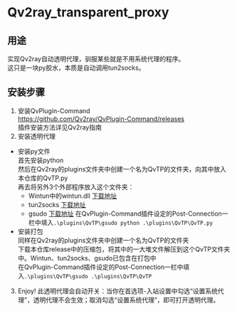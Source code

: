 # Qv2ray_transparent_proxy  
## 用途  
实现Qv2ray自动透明代理，驯服某些就是不用系统代理的程序。  
这只是一块py胶水，本质是自动调用tun2socks。  
## 安装步骤  
1. 安装QvPlugin-Command  
  https://github.com/Qv2ray/QvPlugin-Command/releases  
  插件安装方法详见Qv2ray指南  
2. 安装透明代理  
  - 安装py文件  
    首先安装python  
    然后在Qv2ray的plugins文件夹中创建一个名为QvTP的文件夹，向其中放入本仓库的QvTP.py  
    再去将另外3个外部程序放入这个文件夹：  
    - Wintun中的wintun.dll [下载地址](https://www.wintun.net/)
    - tun2socks [下载地址](https://github.com/xjasonlyu/tun2socks/releases)
    - gsudo [下载地址](https://github.com/gerardog/gsudo/releases)
    在QvPlugin-Command插件设定的Post-Connection一栏中填入`.\plugins\QvTP\gsudo python .\plugins\QvTP\QvTP.py`
  - 安装打包  
    同样在Qv2ray的plugins文件夹中创建一个名为QvTP的文件夹  
    下载本仓库release中的压缩包，将其中的一大堆文件解压到这个QvTP文件夹中。Wintun、tun2socks、gsudo已包含在打包中  
    在QvPlugin-Command插件设定的Post-Connection一栏中填入`.\plugins\QvTP\gsudo .\plugins\QvTP\QvTP`
3. Enjoy!
  此透明代理会自动开关：当你在首选项-入站设置中勾选“设置系统代理”，透明代理不会生效；取消勾选“设置系统代理”，即可打开透明代理。  
